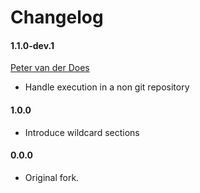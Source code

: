 [petervanderdoes]: https://github.com/petervanderdoes "Peter van der Does on github"

# Changelog

#### 1.1.0-dev.1
[Peter van der Does][petervanderdoes]
* Handle execution in a non git repository

#### 1.0.0
* Introduce wildcard sections

#### 0.0.0
* Original fork.